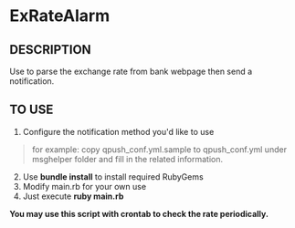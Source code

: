 # ExRateAlarm
## DESCRIPTION
Use to parse the exchange rate from bank webpage then send a notification.

## TO USE
1. Configure the notification method you'd like to use
>for example: copy qpush_conf.yml.sample to qpush_conf.yml under msghelper folder and fill in the related information.
2. Use **bundle install** to install required RubyGems
3. Modify main.rb for your own use
4. Just execute **ruby main.rb**

**You may use this script with crontab to check the rate periodically.**